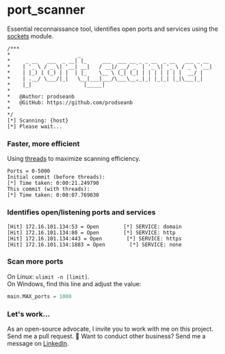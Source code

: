 # port_scanner
Essential reconnaissance tool, identifies open ports and services using the [sockets](https://docs.python.org/3/library/socket.html) module.
```
/***
*                      _                                           
*     _ __   ___  _ __| |_     ___  ___ __ _ _ __  _ __   ___ _ __ 
*    | '_ \ / _ \| '__| __|   / __|/ __/ _` | '_ \| '_ \ / _ \ '__|
*    | |_) | (_) | |  | |_    \__ \ (_| (_| | | | | | | |  __/ |   
*    | .__/ \___/|_|   \__|___|___/\___\__,_|_| |_|_| |_|\___|_|   
*    |_|                 |_____|                                   
*
*	@Author: prodseanb
*	@GitHub: https://github.com/prodseanb 
*
*/
[*] Scanning: {host}
[*] Please wait...
```
### Faster, more efficient
Using [threads](https://docs.python.org/3/library/threading.html) to maximize scanning efficiency.
```
Ports = 0-5000
Initial commit (before threads):
[*] Time taken: 0:00:21.249790
This commit (with threads):
[*] Time taken: 0:00:07.769030
```
### Identifies open/listening ports and services
```
[Hit] 172.16.101.134:53 = Open        [*] SERVICE: domain
[Hit] 172.16.101.134:80 = Open        [*] SERVICE: http
[Hit] 172.16.101.134:443 = Open        [*] SERVICE: https
[Hit] 172.16.101.134:1883 = Open        [*] SERVICE: none
```
### Scan more ports
On Linux: `ulimit -n [limit]`.<br />
On Windows, find this line and adjust the value:
```python
main.MAX_ports = 1000
```
### Let's work...
As an open-source advocate, I invite you to work with me on this project. Send me a pull request. 🤘 Want to conduct other business? Send me a message on [LinkedIn](https://www.linkedin.com/in/sean-bachiller-40b63417b/). 
